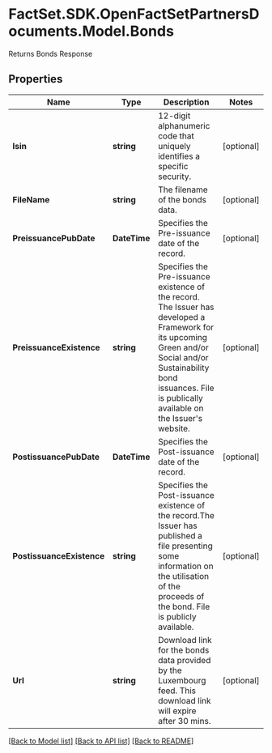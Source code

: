 # FactSet.SDK.OpenFactSetPartnersDocuments.Model.Bonds
Returns Bonds Response

## Properties

Name | Type | Description | Notes
------------ | ------------- | ------------- | -------------
**Isin** | **string** | 12-digit alphanumeric code that uniquely identifies a specific security. | [optional] 
**FileName** | **string** | The filename of the bonds data. | [optional] 
**PreissuancePubDate** | **DateTime** | Specifies the Pre-issuance date of the record.  | [optional] 
**PreissuanceExistence** | **string** | Specifies the Pre-issuance existence of the record. The Issuer has developed a Framework for its upcoming Green and/or Social and/or Sustainability bond issuances. File is publically available on the Issuer&#39;s website.  | [optional] 
**PostissuancePubDate** | **DateTime** | Specifies the Post-issuance date of the record.  | [optional] 
**PostissuanceExistence** | **string** | Specifies the Post-issuance existence of the record.The Issuer has published a file presenting some information on the utilisation of the proceeds of the bond. File is publicly available.  | [optional] 
**Url** | **string** | Download link for the bonds data provided by the Luxembourg feed. This download link will expire after 30 mins. | [optional] 

[[Back to Model list]](../README.md#documentation-for-models) [[Back to API list]](../README.md#documentation-for-api-endpoints) [[Back to README]](../README.md)

